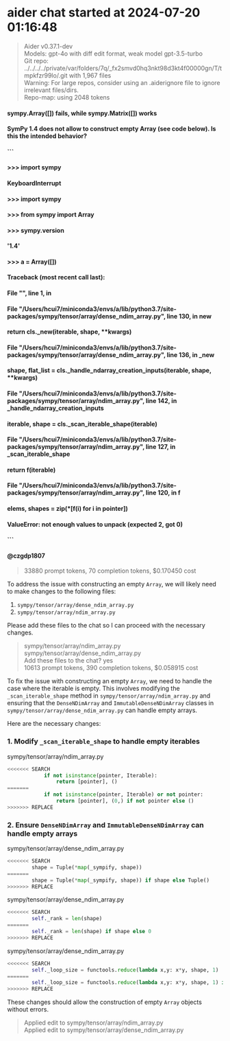 
# aider chat started at 2024-07-20 01:16:48

> Aider v0.37.1-dev  
> Models: gpt-4o with diff edit format, weak model gpt-3.5-turbo  
> Git repo: ../../../../private/var/folders/7q/_fx2smvd0hq3nkt98d3kt4f00000gn/T/tmpkfzr99lo/.git with 1,967 files  
> Warning: For large repos, consider using an .aiderignore file to ignore irrelevant files/dirs.  
> Repo-map: using 2048 tokens  

#### sympy.Array([]) fails, while sympy.Matrix([]) works  
#### SymPy 1.4 does not allow to construct empty Array (see code below). Is this the intended behavior?  
####   
#### ```  
#### >>> import sympy  
#### KeyboardInterrupt  
#### >>> import sympy  
#### >>> from sympy import Array  
#### >>> sympy.__version__  
#### '1.4'  
#### >>> a = Array([])  
#### Traceback (most recent call last):  
####   File "<stdin>", line 1, in <module>  
####   File "/Users/hcui7/miniconda3/envs/a/lib/python3.7/site-packages/sympy/tensor/array/dense_ndim_array.py", line 130, in __new__  
####     return cls._new(iterable, shape, **kwargs)  
####   File "/Users/hcui7/miniconda3/envs/a/lib/python3.7/site-packages/sympy/tensor/array/dense_ndim_array.py", line 136, in _new  
####     shape, flat_list = cls._handle_ndarray_creation_inputs(iterable, shape, **kwargs)  
####   File "/Users/hcui7/miniconda3/envs/a/lib/python3.7/site-packages/sympy/tensor/array/ndim_array.py", line 142, in _handle_ndarray_creation_inputs  
####     iterable, shape = cls._scan_iterable_shape(iterable)  
####   File "/Users/hcui7/miniconda3/envs/a/lib/python3.7/site-packages/sympy/tensor/array/ndim_array.py", line 127, in _scan_iterable_shape  
####     return f(iterable)  
####   File "/Users/hcui7/miniconda3/envs/a/lib/python3.7/site-packages/sympy/tensor/array/ndim_array.py", line 120, in f  
####     elems, shapes = zip(*[f(i) for i in pointer])  
#### ValueError: not enough values to unpack (expected 2, got 0)  
#### ```  
####   
#### @czgdp1807  
> 33880 prompt tokens, 70 completion tokens, $0.170450 cost  

To address the issue with constructing an empty `Array`, we will likely need to make changes to the following files:

1. `sympy/tensor/array/dense_ndim_array.py`
2. `sympy/tensor/array/ndim_array.py`

Please add these files to the chat so I can proceed with the necessary changes.

> sympy/tensor/array/ndim_array.py  
> sympy/tensor/array/dense_ndim_array.py  
> Add these files to the chat? yes  
> 10613 prompt tokens, 390 completion tokens, $0.058915 cost  

To fix the issue with constructing an empty `Array`, we need to handle the case where the iterable is empty. This involves modifying the `_scan_iterable_shape` method in `sympy/tensor/array/ndim_array.py` and ensuring that the `DenseNDimArray` and `ImmutableDenseNDimArray` classes in `sympy/tensor/array/dense_ndim_array.py` can handle empty arrays.

Here are the necessary changes:

### 1. Modify `_scan_iterable_shape` to handle empty iterables

sympy/tensor/array/ndim_array.py
```python
<<<<<<< SEARCH
            if not isinstance(pointer, Iterable):
                return [pointer], ()
=======
            if not isinstance(pointer, Iterable) or not pointer:
                return [pointer], (0,) if not pointer else ()
>>>>>>> REPLACE
```

### 2. Ensure `DenseNDimArray` and `ImmutableDenseNDimArray` can handle empty arrays

sympy/tensor/array/dense_ndim_array.py
```python
<<<<<<< SEARCH
        shape = Tuple(*map(_sympify, shape))
=======
        shape = Tuple(*map(_sympify, shape)) if shape else Tuple()
>>>>>>> REPLACE
```

sympy/tensor/array/dense_ndim_array.py
```python
<<<<<<< SEARCH
        self._rank = len(shape)
=======
        self._rank = len(shape) if shape else 0
>>>>>>> REPLACE
```

sympy/tensor/array/dense_ndim_array.py
```python
<<<<<<< SEARCH
        self._loop_size = functools.reduce(lambda x,y: x*y, shape, 1)
=======
        self._loop_size = functools.reduce(lambda x,y: x*y, shape, 1) if shape else 0
>>>>>>> REPLACE
```

These changes should allow the construction of empty `Array` objects without errors.

> Applied edit to sympy/tensor/array/ndim_array.py  
> Applied edit to sympy/tensor/array/dense_ndim_array.py  
